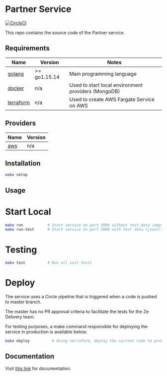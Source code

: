 # Partner Service
[![CircleCI](https://circleci.com/gh/Ralphbaer/ze-delivery/tree/master.svg?style=svg&circle-token=0d6b9c7b5df0b9ef027d42b792782bf19393cf19)](https://circleci.com/gh/Ralphbaer/ze-delivery/tree/master)

This repo contains the source code of the Partner service.

## Requirements

| Name | Version | Notes |
|------|---------|---------|
| [golang](https://golang.org/dl/) | >= go1.15.14 | Main programming language
| [docker](https://www.docker.com/) | n/a | Used to start local environment providers (MongoDB)
| [terraform](https://www.terraform.io/) | n/a | Used to create AWS Fargate Service on AWS

## Providers

| Name | Version |
|------|---------|
| [aws](https://aws.amazon.com/pt/) | n/a |

## Installation


```sh
make setup
```

## Usage

# Start Local
```bash
make run           # Start service on port 3000 without test data (empty database)
make run-test      # Start service on port 3000 with test data (json](files/pdvs.json))
```

# Testing

```bash
make test          # Run all unit tests
```

# Deploy
The service uses a Circle pipeline that is triggered when a code is pushed to master branch.

The master has no PR approval criteria to facilitate the tests for the Ze Delivery team.


For testing purposes, a make command responsible for deploying the service in production is available below:

```bash
make deploy          # Using terraform, deploy the current code to production
```


## Documentation

Visit [this link](http://localhost:3000/partner/docs) for documentation.
 